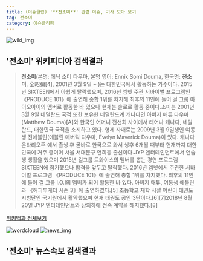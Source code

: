 ```yaml
---
title: (이슈클립) '**전소미**' 관련 이슈, 기사 모아 보기
tag: 전소미
category: 이슈클리핑
---
```

![wiki_img](https://user-images.githubusercontent.com/42597476/44503234-41136a80-a6d0-11e8-9071-6fc6418eafe4.png)
## **'**전소미**'** 위키피디아 검색결과
>**전소미**(본명: 에닉 소미 다우마, 본명 영어: Ennik Somi Douma, 한국명: **전소미**, 全昭彌[4], 2001년 3월 9일 ~ )는 대한민국에서 활동하는 가수이다. 2015년 SIXTEEN에서 아쉽게 탈락했으며, 2016년 엠넷 주관 서바이벌 프로그램인 《PRODUCE 101》에 출연해 종합 1위를 차지해 최후의 11인에 들어 걸 그룹 아이오아이의 멤버로 활동한 바 있으나 현재는 솔로로 활동 중이다.소미는 2001년 3월 9일 네덜란드 국적 또한 보유한 네덜란드계 캐나다인 아버지 매튜 다우마(Matthew Douma)[A]와 한국인 어머니 전선희 사이에서 태어나 캐나다, 네덜란드, 대한민국 국적을 소지하고 있다. 형제 자매로는 2009년 3월 9일생인 여동생 전에블린(에블린 매버릭 다우마, Evelyn Maverick Douma)이 있다. 캐나다 온타리오주 에서 출생 후 곧바로 한국으로 와서 생후 6개월 때부터 현재까지 대한민국에 거주 중이며 서울 서대문구 연희동 출신이다.JYP 엔터테인먼트에서 연습생 생활을 했으며 2015년 걸그룹 트와이스의 멤버를 뽑는 경연 프로그램 SIXTEEN에 참가했으나 합격을 앞두고 탈락했다. 2016년 엠넷에서 주관한 서바이벌 프로그램 《PRODUCE 101》에 출연해 총합 1위를 차지했다. 최후의 11인에 들어 걸 그룹 I.O.I의 멤버가 되어 활동한 바 있다. 아버지 매튜, 여동생 에블린과 《해피투게더 시즌 3》에 출연하였다.[5] 초등학교 재학 시절 어린이 태권도 시범단인 국기원에서 활약했으며 현재 태권도 공인 3단이다.[6][7]2018년 8월 20일 JYP 엔터테인먼트와 상의하에 전속 계약을 해지했다.[8]

<a href="https://ko.wikipedia.org/wiki/전소미" target="_blank">위키백과 전체보기</a>

![wordcloud](https://s3.ap-northeast-2.amazonaws.com/lyrics101-wordcloud/2018-09-23-1537698008.png)
![news_img](https://user-images.githubusercontent.com/42597476/44507050-1206f400-a6e4-11e8-8d98-7ffbfebb353f.png)
## **'**전소미**'** 뉴스속보 검색결과

